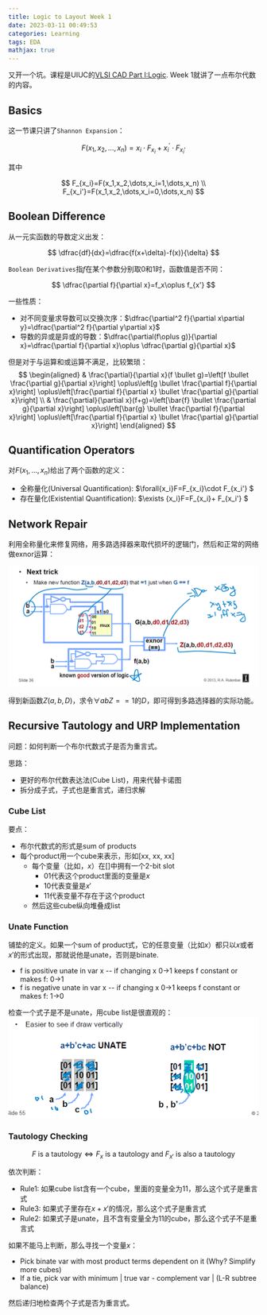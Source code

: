 ```yaml
---
title: Logic to Layout Week 1
date: 2023-03-11 00:49:53
categories: Learning
tags: EDA
mathjax: true
---
```


又开一个坑。课程是UIUC的[VLSI CAD Part I:Logic](https://www.coursera.org/learn/vlsi-cad-logic). Week 1就讲了一点布尔代数的内容。

## Basics

这一节课只讲了`Shannon Expansion`：

$$
F(x_1,x_2,\dots,x_n)=x_i\cdot F_{x_i}+x_i^{'}\cdot F_{x_i'}
$$

其中

$$
F_{x_i}=F(x_1,x_2,\dots,x_i=1,\dots,x_n) \\
F_{x_i'}=F(x_1,x_2,\dots,x_i=0,\dots,x_n)
$$

## Boolean Difference

从一元实函数的导数定义出发：

$$
\dfrac{df}{dx}=\dfrac{f(x+\delta)-f(x)}{\delta}
$$

`Boolean Derivatives`指$f$在某个参数分别取0和1时，函数值是否不同：

$$
\dfrac{\partial f}{\partial x}=f_x\oplus f_{x'}
$$

一些性质：
+ 对不同变量求导数可以交换次序：$\dfrac{\partial^2 f}{\partial x\partial y}=\dfrac{\partial^2 f}{\partial y\partial x}$
+ 导数的异或是异或的导数：$\dfrac{\partial(f\oplus g)}{\partial x}=\dfrac{\partial f}{\partial x}\oplus \dfrac{\partial g}{\partial x}$

但是对于与运算和或运算不满足，比较繁琐：
$$
\begin{aligned}
& \frac{\partial}{\partial x}(f \bullet g)=\left[f \bullet \frac{\partial g}{\partial x}\right] \oplus\left[g \bullet \frac{\partial f}{\partial x}\right] \oplus\left[\frac{\partial f}{\partial x} \bullet \frac{\partial g}{\partial x}\right] \\
& \frac{\partial}{\partial x}(f+g)=\left[\bar{f} \bullet \frac{\partial g}{\partial x}\right] \oplus\left[\bar{g} \bullet \frac{\partial f}{\partial x}\right] \oplus\left[\frac{\partial f}{\partial x} \bullet \frac{\partial g}{\partial x}\right]
\end{aligned}
$$

## Quantification Operators

对$F(x_1,\dots,x_n)$给出了两个函数的定义：
+ 全称量化(Universal Quantification): $\forall{x_i}F=F_{x_i}\cdot F_{x_i'} $
+ 存在量化(Existential Quantification): $\exists {x_i}F=F_{x_i}+ F_{x_i'} $



## Network Repair

利用全称量化来修复网络，用多路选择器来取代损坏的逻辑门，然后和正常的网络做exnor运算：

![exnor](https://raw.githubusercontent.com/diriLin/blog_img/main/exnor.png)

得到新函数$Z(a,b,D)$，求令$\forall ab Z==1$的$D$，即可得到多路选择器的实际功能。

## Recursive Tautology and URP Implementation

问题：如何判断一个布尔代数式子是否为重言式。

思路：
+ 更好的布尔代数表达法(Cube List)，用来代替卡诺图
+ 拆分成子式，子式也是重言式，递归求解

### Cube List

要点：
+ 布尔代数式的形式是sum of products
+ 每个product用一个cube来表示，形如[xx, xx, xx]
  + 每个变量（比如，$x$）在[]中拥有一个2-bit slot
    + 01代表这个product里面的变量是$x$
    + 10代表变量是$x'$
    + 11代表变量不存在于这个product
  + 然后这些cube纵向堆叠成list

### Unate Function

铺垫的定义。如果一个sum of product式，它的任意变量（比如$x$）都只以$x$或者$x'$的形式出现，那就说他是unate，否则是binate. 

+ f is positive unate in var x -- if changing x 0->1 keeps f constant or makes f: 0->1
+ f is negative unate in var x -- if changing x 0->1 keeps f constant or makes f: 1->0

检查一个式子是不是unate，用cube list是很直观的：
![](https://raw.githubusercontent.com/diriLin/blog_img/main/20230311131944.png)

### Tautology Checking

$$
F\text{ is a tautology} \iff F_x \text{ is a tautology and } F_{x'}\text{ is also a tautology}
$$

依次判断：
+ Rule1: 如果cube list含有一个cube，里面的变量全为11，那么这个式子是重言式
+ Rule3: 如果式子里存在$x+x'$的情况，那么这个式子是重言式
+ Rule2: 如果式子是unate，且不含有变量全为11的cube，那么这个式子不是重言式

如果不能马上判断，那么寻找一个变量$x$：
+ Pick binate var with most product terms dependent on it (Why? Simplify more cubes)
+ If a tie, pick var with minimum | true var - complement var | (L-R subtree balance)

然后递归地检查两个子式是否为重言式。





